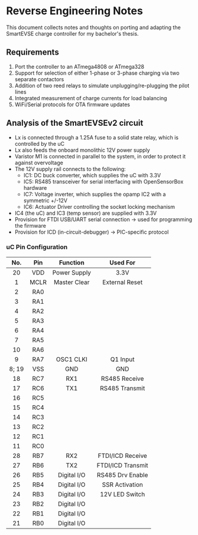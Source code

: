 # Reverse Engineering Notes

This document collects notes and thoughts on porting and adapting the SmartEVSE charge controller for my bachelor's thesis.  

## Requirements

1. Port the controller to an ATmega4808 or ATmega328
2. Support for selection of either 1-phase or 3-phase charging via two separate contactors
3. Addition of two reed relays to simulate unplugging/re-plugging the pilot lines
4. Integrated measurement of charge currents for load balancing
5. WiFi/Serial protocols for OTA firmware updates

## Analysis of the SmartEVSEv2 circuit

- Lx is connected through a 1.25A fuse to a solid state relay, which is controlled by the uC
- Lx also feeds the onboard monolithic 12V power supply
- Varistor M1 is connected in parallel to the system, in order to protect it against overvoltage
- The 12V supply rail connects to the following:
    - IC1: DC buck converter, which supplies the uC with 3.3V
    - IC5: RS485 transceiver for serial interfacing with OpenSensorBox hardware
    - IC7: Voltage inverter, which supplies the opamp IC2 with a symmetric +/-12V
    - IC6: Actuator Driver controlling the socket locking mechanism
- IC4 (the uC) and IC3 (temp sensor) are supplied with 3.3V
- Provision for FTDI USB/UART serial connection -> used for programming the firmware
- Provision for ICD (in-circuit-debugger) -> PIC-specific protocol

### uC Pin Configuration

|No.    |Pin    |Function    |Used For         |
|:-----:|:-----:|:----------:|:---------------:|
|20     |VDD    |Power Supply|3.3V             |
|1      |MCLR   |Master Clear|External Reset   |
|2      |RA0    |            |                 |
|3      |RA1    |            |                 |
|4      |RA2    |            |                 |
|5      |RA3    |            |                 |
|6      |RA4    |            |                 |
|7      |RA5    |            |                 |
|10     |RA6    |            |                 | 
|9      |RA7    |OSC1 CLKI   |Q1 Input         |
|8; 19  |VSS    |GND         |GND              |
|18     |RC7    |RX1         |RS485 Receive    |
|17     |RC6    |TX1         |RS485 Transmit   |
|16     |RC5    |            |                 |
|15     |RC4    |            |                 | 
|14     |RC3    |            |                 |
|13     |RC2    |            |                 |
|12     |RC1    |            |                 |
|11     |RC0    |            |                 |
|28     |RB7    |RX2         |FTDI/ICD Receive |
|27     |RB6    |TX2         |FTDI/ICD Transmit|
|26     |RB5    |Digital I/O |RS485 Drv Enable |
|25     |RB4    |Digital I/O |SSR Activation   |
|24     |RB3    |Digital I/O |12V LED Switch   |
|23     |RB2    |Digital I/O |                 |
|22     |RB1    |Digital I/O |                 |
|21     |RB0    |Digital I/O |                 |

